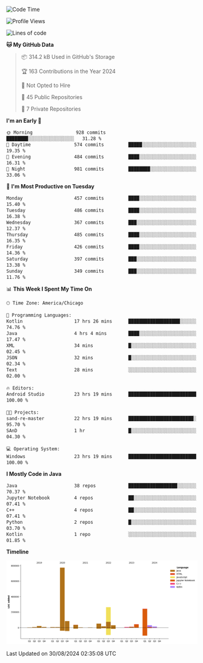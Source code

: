 <!--START_SECTION:waka-->
![Code Time](http://img.shields.io/badge/Code%20Time-564%20hrs%2010%20mins-blue)

![Profile Views](http://img.shields.io/badge/Profile%20Views-25-blue)

![Lines of code](https://img.shields.io/badge/From%20Hello%20World%20I%27ve%20Written-1.7%20million%20lines%20of%20code-blue)

**🐱 My GitHub Data** 

> 📦 314.2 kB Used in GitHub's Storage 
 > 
> 🏆 163 Contributions in the Year 2024
 > 
> 🚫 Not Opted to Hire
 > 
> 📜 45 Public Repositories 
 > 
> 🔑 7 Private Repositories 
 > 
**I'm an Early 🐤** 

```text
🌞 Morning                928 commits         ████████░░░░░░░░░░░░░░░░░   31.28 % 
🌆 Daytime                574 commits         █████░░░░░░░░░░░░░░░░░░░░   19.35 % 
🌃 Evening                484 commits         ████░░░░░░░░░░░░░░░░░░░░░   16.31 % 
🌙 Night                  981 commits         ████████░░░░░░░░░░░░░░░░░   33.06 % 
```
📅 **I'm Most Productive on Tuesday** 

```text
Monday                   457 commits         ████░░░░░░░░░░░░░░░░░░░░░   15.40 % 
Tuesday                  486 commits         ████░░░░░░░░░░░░░░░░░░░░░   16.38 % 
Wednesday                367 commits         ███░░░░░░░░░░░░░░░░░░░░░░   12.37 % 
Thursday                 485 commits         ████░░░░░░░░░░░░░░░░░░░░░   16.35 % 
Friday                   426 commits         ████░░░░░░░░░░░░░░░░░░░░░   14.36 % 
Saturday                 397 commits         ███░░░░░░░░░░░░░░░░░░░░░░   13.38 % 
Sunday                   349 commits         ███░░░░░░░░░░░░░░░░░░░░░░   11.76 % 
```


📊 **This Week I Spent My Time On** 

```text
🕑︎ Time Zone: America/Chicago

💬 Programming Languages: 
Kotlin                   17 hrs 26 mins      ███████████████████░░░░░░   74.76 % 
Java                     4 hrs 4 mins        ████░░░░░░░░░░░░░░░░░░░░░   17.47 % 
XML                      34 mins             █░░░░░░░░░░░░░░░░░░░░░░░░   02.45 % 
JSON                     32 mins             █░░░░░░░░░░░░░░░░░░░░░░░░   02.34 % 
Text                     28 mins             ░░░░░░░░░░░░░░░░░░░░░░░░░   02.00 % 

🔥 Editors: 
Android Studio           23 hrs 19 mins      █████████████████████████   100.00 % 

🐱‍💻 Projects: 
sand-re-master           22 hrs 19 mins      ████████████████████████░   95.70 % 
SAnD                     1 hr                █░░░░░░░░░░░░░░░░░░░░░░░░   04.30 % 

💻 Operating System: 
Windows                  23 hrs 19 mins      █████████████████████████   100.00 % 
```

**I Mostly Code in Java** 

```text
Java                     38 repos            ██████████████████░░░░░░░   70.37 % 
Jupyter Notebook         4 repos             ██░░░░░░░░░░░░░░░░░░░░░░░   07.41 % 
C++                      4 repos             ██░░░░░░░░░░░░░░░░░░░░░░░   07.41 % 
Python                   2 repos             █░░░░░░░░░░░░░░░░░░░░░░░░   03.70 % 
Kotlin                   1 repo              ░░░░░░░░░░░░░░░░░░░░░░░░░   01.85 % 
```



**Timeline**

![Lines of Code chart](https://raw.githubusercontent.com/phanijsp/phanijsp/main/assets/bar_graph.png)


 Last Updated on 30/08/2024 02:35:08 UTC
<!--END_SECTION:waka-->
